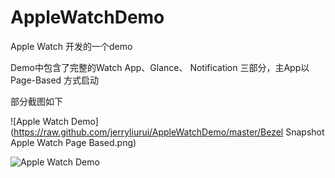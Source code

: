 # AppleWatchDemo
Apple Watch 开发的一个demo

Demo中包含了完整的Watch App、Glance、 Notification 三部分，主App以Page-Based 方式启动

部分截图如下

![Apple Watch Demo](https://raw.github.com/jerryliurui/AppleWatchDemo/master/Bezel Snapshot Apple Watch Page Based.png)

![Apple Watch Demo](https://raw.github.com/jerryliurui/AppleWatchDemo/master/demo-glance.png)
